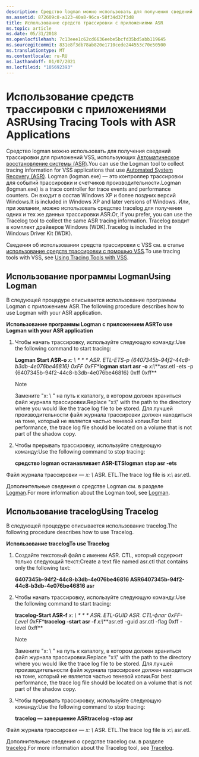 ```yaml
---
description: Средство logman можно использовать для получения сведений трассировки для приложений VSS, использующих автоматическое восстановление системы (ASR).
ms.assetid: 872609c8-a123-40a8-96ca-58f34d37f3d8
title: Использование средств трассировки с приложениями ASR
ms.topic: article
ms.date: 05/31/2018
ms.openlocfilehash: 7c13eee1c62cd6636eebe5bcfd35bd5abb119645
ms.sourcegitcommit: 831e8f3db78ab820e1710cede244553c70e50500
ms.translationtype: MT
ms.contentlocale: ru-RU
ms.lasthandoff: 01/07/2021
ms.locfileid: "105692393"
---
```

# <a name="using-tracing-tools-with-asr-applications"></a><span data-ttu-id="165f6-103">Использование средств трассировки с приложениями ASR</span><span class="sxs-lookup"><span data-stu-id="165f6-103">Using Tracing Tools with ASR Applications</span></span>

<span data-ttu-id="165f6-104">Средство logman можно использовать для получения сведений трассировки для приложений VSS, использующих [Автоматическое восстановление системы (ASR)](using-vss-automated-system-recovery-for-disaster-recovery.md).</span><span class="sxs-lookup"><span data-stu-id="165f6-104">You can use the Logman tool to collect tracing information for VSS applications that use [Automated System Recovery (ASR)](using-vss-automated-system-recovery-for-disaster-recovery.md).</span></span> <span data-ttu-id="165f6-105">Logman (logman.exe) — это контроллер трассировки для событий трассировки и счетчиков производительности.</span><span class="sxs-lookup"><span data-stu-id="165f6-105">Logman (logman.exe) is a trace controller for trace events and performance counters.</span></span> <span data-ttu-id="165f6-106">Он входит в состав Windows XP и более поздних версий Windows.</span><span class="sxs-lookup"><span data-stu-id="165f6-106">It is included in Windows XP and later versions of Windows.</span></span> <span data-ttu-id="165f6-107">Или, при желании, можно использовать средство tracelog для получения одних и тех же данных трассировки ASR.</span><span class="sxs-lookup"><span data-stu-id="165f6-107">Or, if you prefer, you can use the Tracelog tool to collect the same ASR tracing information.</span></span> <span data-ttu-id="165f6-108">Tracelog входит в комплект драйверов Windows (WDK).</span><span class="sxs-lookup"><span data-stu-id="165f6-108">Tracelog is included in the Windows Driver Kit (WDK).</span></span>

<span data-ttu-id="165f6-109">Сведения об использовании средств трассировки с VSS см. в статье [использование средств трассировки с помощью VSS](using-tracing-tools-with-vss.md).</span><span class="sxs-lookup"><span data-stu-id="165f6-109">To use tracing tools with VSS, see [Using Tracing Tools with VSS](using-tracing-tools-with-vss.md).</span></span>

## <a name="using-logman"></a><span data-ttu-id="165f6-110">Использование программы Logman</span><span class="sxs-lookup"><span data-stu-id="165f6-110">Using Logman</span></span>

<span data-ttu-id="165f6-111">В следующей процедуре описывается использование программы Logman с приложением ASR.</span><span class="sxs-lookup"><span data-stu-id="165f6-111">The following procedure describes how to use Logman with your ASR application.</span></span>

<span data-ttu-id="165f6-112">**Использование программы Logman с приложением ASR**</span><span class="sxs-lookup"><span data-stu-id="165f6-112">**To use Logman with your ASR application**</span></span>

1.  <span data-ttu-id="165f6-113">Чтобы начать трассировку, используйте следующую команду:</span><span class="sxs-lookup"><span data-stu-id="165f6-113">Use the following command to start tracing:</span></span>

    <span data-ttu-id="165f6-114">**Logman Start ASR-o** *x: \\ \* \* \* ASR. ETL-ETS-p {6407345b-94f2-44c8-b3db-4e076be46816} 0xFF 0xFF*\*</span><span class="sxs-lookup"><span data-stu-id="165f6-114">**logman start asr -o** *x:\\*\*\*asr.etl -ets -p {6407345b-94f2-44c8-b3db-4e076be46816} 0xff 0xff*\*</span></span>

    > [!Note]  
    > <span data-ttu-id="165f6-115">Замените "x: \\ " на путь к каталогу, в котором должен храниться файл журнала трассировки.</span><span class="sxs-lookup"><span data-stu-id="165f6-115">Replace "x:\\" with the path to the directory where you would like the trace log file to be stored.</span></span> <span data-ttu-id="165f6-116">Для лучшей производительности файл журнала трассировки должен находиться на томе, который не является частью теневой копии.</span><span class="sxs-lookup"><span data-stu-id="165f6-116">For best performance, the trace log file should be located on a volume that is not part of the shadow copy.</span></span>

     

2.  <span data-ttu-id="165f6-117">Чтобы прерывать трассировку, используйте следующую команду:</span><span class="sxs-lookup"><span data-stu-id="165f6-117">Use the following command to stop tracing:</span></span>

    <span data-ttu-id="165f6-118">**средство logman останавливает ASR-ETS**</span><span class="sxs-lookup"><span data-stu-id="165f6-118">**logman stop asr -ets**</span></span>

<span data-ttu-id="165f6-119">Файл журнала трассировки — *x: \\* ASR. ETL.</span><span class="sxs-lookup"><span data-stu-id="165f6-119">The trace log file is *x:\\* asr.etl.</span></span>

<span data-ttu-id="165f6-120">Дополнительные сведения о средстве Logman см. в разделе [Logman](/previous-versions/windows/it-pro/windows-server-2012-R2-and-2012/cc753820(v=ws.11)).</span><span class="sxs-lookup"><span data-stu-id="165f6-120">For more information about the Logman tool, see [Logman](/previous-versions/windows/it-pro/windows-server-2012-R2-and-2012/cc753820(v=ws.11)).</span></span>

## <a name="using-tracelog"></a><span data-ttu-id="165f6-121">Использование tracelog</span><span class="sxs-lookup"><span data-stu-id="165f6-121">Using Tracelog</span></span>

<span data-ttu-id="165f6-122">В следующей процедуре описывается использование tracelog.</span><span class="sxs-lookup"><span data-stu-id="165f6-122">The following procedure describes how to use Tracelog.</span></span>

<span data-ttu-id="165f6-123">**Использование tracelog**</span><span class="sxs-lookup"><span data-stu-id="165f6-123">**To use Tracelog**</span></span>

1.  <span data-ttu-id="165f6-124">Создайте текстовый файл с именем ASR. CTL, который содержит только следующий текст:</span><span class="sxs-lookup"><span data-stu-id="165f6-124">Create a text file named asr.ctl that contains only the following text:</span></span>

    <span data-ttu-id="165f6-125">**6407345b-94f2-44c8-b3db-4e076be46816 ASR**</span><span class="sxs-lookup"><span data-stu-id="165f6-125">**6407345b-94f2-44c8-b3db-4e076be46816 asr**</span></span>

2.  <span data-ttu-id="165f6-126">Чтобы начать трассировку, используйте следующую команду:</span><span class="sxs-lookup"><span data-stu-id="165f6-126">Use the following command to start tracing:</span></span>

    <span data-ttu-id="165f6-127">**tracelog-Start ASR-f** *x: \\ \* \* \* ASR. ETL-GUID ASR. CTL-флаг 0xFF-Level 0xFF*\*</span><span class="sxs-lookup"><span data-stu-id="165f6-127">**tracelog -start asr -f** *x:\\*\*\*asr.etl -guid asr.ctl -flag 0xff -level 0xff*\*</span></span>

    > [!Note]  
    > <span data-ttu-id="165f6-128">Замените "x: \\ " на путь к каталогу, в котором должен храниться файл журнала трассировки.</span><span class="sxs-lookup"><span data-stu-id="165f6-128">Replace "x:\\" with the path to the directory where you would like the trace log file to be stored.</span></span> <span data-ttu-id="165f6-129">Для лучшей производительности файл журнала трассировки должен находиться на томе, который не является частью теневой копии.</span><span class="sxs-lookup"><span data-stu-id="165f6-129">For best performance, the trace log file should be located on a volume that is not part of the shadow copy.</span></span>

     

3.  <span data-ttu-id="165f6-130">Чтобы прерывать трассировку, используйте следующую команду:</span><span class="sxs-lookup"><span data-stu-id="165f6-130">Use the following command to stop tracing:</span></span>

    <span data-ttu-id="165f6-131">**tracelog — завершение ASR**</span><span class="sxs-lookup"><span data-stu-id="165f6-131">**tracelog -stop asr**</span></span>

<span data-ttu-id="165f6-132">Файл журнала трассировки — *x: \\* ASR. ETL.</span><span class="sxs-lookup"><span data-stu-id="165f6-132">The trace log file is *x:\\* asr.etl.</span></span>

<span data-ttu-id="165f6-133">Дополнительные сведения о средстве tracelog см. в разделе [tracelog](https://msdn.microsoft.com/library/ms797927.aspx).</span><span class="sxs-lookup"><span data-stu-id="165f6-133">For more information about the Tracelog tool, see [Tracelog](https://msdn.microsoft.com/library/ms797927.aspx).</span></span>

 

 

